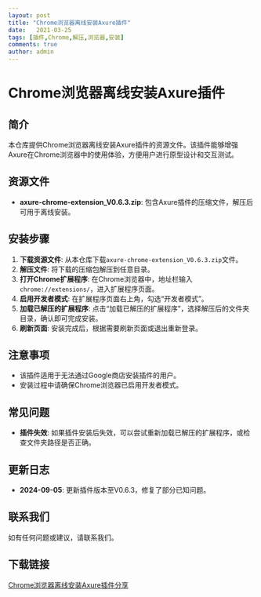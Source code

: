 ```yaml
---
layout: post
title: "Chrome浏览器离线安装Axure插件"
date:   2021-03-25
tags: [插件,Chrome,解压,浏览器,安装]
comments: true
author: admin
---
```

# Chrome浏览器离线安装Axure插件

## 简介
本仓库提供Chrome浏览器离线安装Axure插件的资源文件。该插件能够增强Axure在Chrome浏览器中的使用体验，方便用户进行原型设计和交互测试。

## 资源文件
- **axure-chrome-extension_V0.6.3.zip**: 包含Axure插件的压缩文件，解压后可用于离线安装。

## 安装步骤
1. **下载资源文件**: 从本仓库下载`axure-chrome-extension_V0.6.3.zip`文件。
2. **解压文件**: 将下载的压缩包解压到任意目录。
3. **打开Chrome扩展程序**: 在Chrome浏览器中，地址栏输入`chrome://extensions/`，进入扩展程序页面。
4. **启用开发者模式**: 在扩展程序页面右上角，勾选“开发者模式”。
5. **加载已解压的扩展程序**: 点击“加载已解压的扩展程序”，选择解压后的文件夹目录，确认即可完成安装。
6. **刷新页面**: 安装完成后，根据需要刷新页面或退出重新登录。

## 注意事项
- 该插件适用于无法通过Google商店安装插件的用户。
- 安装过程中请确保Chrome浏览器已启用开发者模式。

## 常见问题
- **插件失效**: 如果插件安装后失效，可以尝试重新加载已解压的扩展程序，或检查文件夹路径是否正确。

## 更新日志
- **2024-09-05**: 更新插件版本至V0.6.3，修复了部分已知问题。

## 联系我们
如有任何问题或建议，请联系我们。

## 下载链接

[Chrome浏览器离线安装Axure插件分享](https://pan.quark.cn/s/6d03e38b06be)